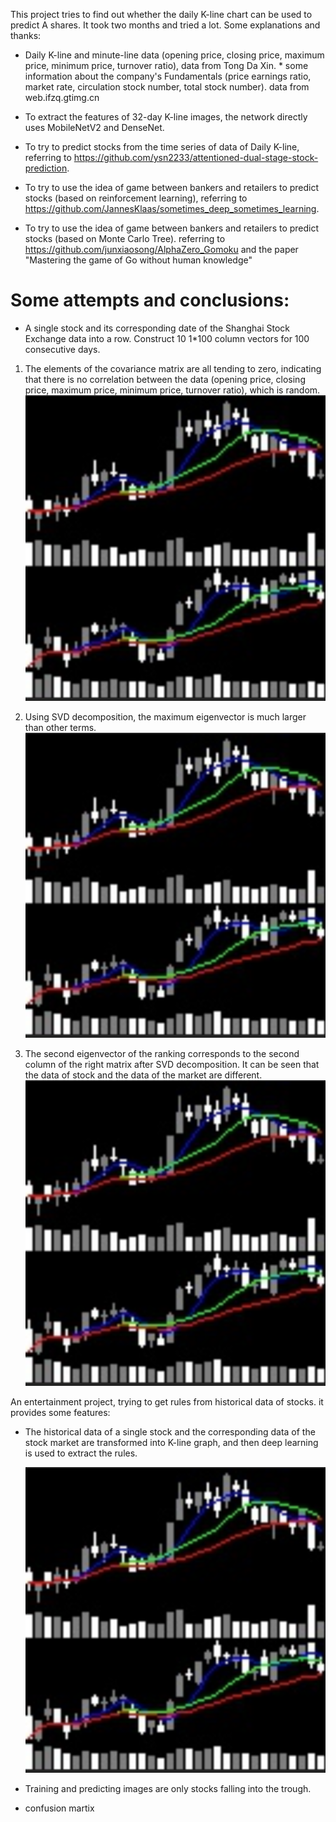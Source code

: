 This project tries to find out whether the daily K-line chart can be used to predict A shares. It took two months and tried a lot. Some explanations and thanks:   

* Daily K-line and minute-line data (opening price, closing price, maximum price, minimum price, turnover ratio), data from Tong Da Xin.    * some information about the company's Fundamentals (price earnings ratio, market rate, circulation stock number, total stock number). data from web.ifzq.gtimg.cn

* To extract the features of 32-day K-line images, the network directly uses MobileNetV2 and DenseNet.  

* To try to predict stocks from the time series of data of Daily K-line, referring to https://github.com/ysn2233/attentioned-dual-stage-stock-prediction.    

* To try to use the idea of game between bankers and retailers to predict stocks (based on reinforcement learning), referring to https://github.com/JannesKlaas/sometimes_deep_sometimes_learning.  

* To try to use the idea of game between bankers and retailers to predict stocks (based on Monte Carlo Tree). referring to https://github.com/junxiaosong/AlphaZero_Gomoku and the paper "Mastering the game of Go without human knowledge"

Some attempts and conclusions:
====

* A single stock and its corresponding date of the Shanghai Stock Exchange data into a row. Construct 10 1*100 column vectors for 100 consecutive days.     
1. The elements of the covariance matrix are all tending to zero, indicating that there is no correlation between the data (opening price, closing price, maximum price, minimum price, turnover ratio), which is random.    
![](https://github.com/qjchen1972/stock/blob/master/img/000001_20130604.png)

2. Using SVD decomposition, the maximum eigenvector is much larger than other terms. 
![](https://github.com/qjchen1972/stock/blob/master/img/000001_20130604.png)

3. The second eigenvector of the ranking corresponds to the second column of the right matrix after SVD decomposition. It can be seen that the data of stock and the data of the market are different.
![](https://github.com/qjchen1972/stock/blob/master/img/000001_20130604.png)



An entertainment project, trying to get rules from historical data of stocks. it provides some features:

*  The historical data of a single stock and the corresponding data of the stock market are transformed into K-line graph, and then deep learning is used to extract the rules. 
   
   ![](https://github.com/qjchen1972/stock/blob/master/img/000001_20130604.png)
   
*  Training and predicting images are only stocks falling into the trough. 
*  confusion martix
